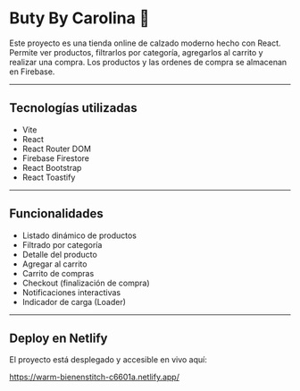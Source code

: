 # Buty By Carolina 👠

Este proyecto es una tienda online de calzado moderno hecho con React. Permite ver productos, filtrarlos por categoría, agregarlos al carrito y realizar una compra. Los productos y las ordenes de compra se almacenan en Firebase.

---

## Tecnologías utilizadas

- Vite
- React
- React Router DOM
- Firebase Firestore
- React Bootstrap
- React Toastify

---

## Funcionalidades

- Listado dinámico de productos
- Filtrado por categoría
- Detalle del producto
- Agregar al carrito
- Carrito de compras
- Checkout (finalización de compra)
- Notificaciones interactivas
- Indicador de carga (Loader)

---

## Deploy en Netlify

El proyecto está desplegado y accesible en vivo aquí:

https://warm-bienenstitch-c6601a.netlify.app/

